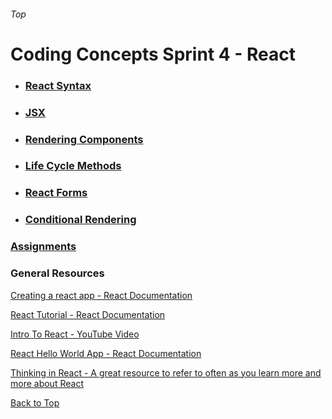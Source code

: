 ###### Top
# Coding Concepts Sprint 4 - React

* ### [React Syntax](react_syntax.md)
* ### [JSX](jsx.md)
* ### [Rendering Components](rendering_components.md)
* ### [Life Cycle Methods](life_cycle_methods.md)
* ### [React Forms](react_forms.md)
* ### [Conditional Rendering](conditional_rendering.md)


### [Assignments](./assignments.md)

### General Resources 
[Creating a react app - React Documentation](https://reactjs.org/docs/create-a-new-react-app.html#create-react-app)

[React Tutorial - React Documentation](https://reactjs.org/tutorial/tutorial.html#setup-option-1-write-code-in-the-browser)

[Intro To React - YouTube Video](https://www.youtube.com/watch?v=MhkGQAoc7bc)

[React Hello World App - React Documentation](https://reactjs.org/docs/rendering-elements.html)

[Thinking in React - A great resource to refer to often as you learn more and more about React](https://reactjs.org/docs/thinking-in-react.html)

[Back to Top](#Top)
